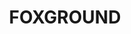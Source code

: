 ---
lastmod: '2025-04-06T06:05:20+00:00'
latitude: -34.739425
layout: suburb
longitude: 150.800637
postcode: '2534'
state: NSW
title: FOXGROUND
url: /nsw/foxground/
---